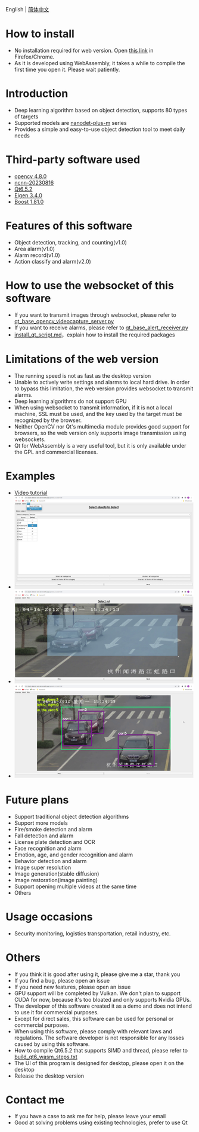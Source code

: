 English | [简体中文](./readme_cn.md)

# How to install

- No installation required for web version. Open [this link](https://object-detector-and-alarm.netlify.app/generic_cv_tasks.html) in Firefox/Chrome.
- As it is developed using WebAssembly, it takes a while to compile the first time you open it. Please wait patiently.

# Introduction

- Deep learning algorithm based on object detection, supports 80 types of targets
- Supported models are [nanodet-plus-m](https://github.com/RangiLyu/nanodet) series
- Provides a simple and easy-to-use object detection tool to meet daily needs

# Third-party software used

- [opencv 4.8.0](https://github.com/opencv/opencv)
- [ncnn-20230816](https://github.com/Tencent/ncnn)
- [Qt6.5.2](https://www.qt.io/)
- [Eigen 3.4.0](https://eigen.tuxfamily.org/index.php?title=Main_Page)
- [Boost 1.81.0](https://www.boost.org/)

# Features of this software

- Object detection, tracking, and counting(v1.0)
- Area alarm(v1.0)
- Alarm record(v1.0)
- Action classify and alarm(v2.0)

# How to use the websocket of this software

- If you want to transmit images through websocket, please refer to [qt_base_opencv_videocapture_server.py](https://github.com/stereomatchingkiss/object_detection_and_alarm/blob/main/qt_base_opencv_videocapture_server.py)
- If you want to receive alarms, please refer to [qt_base_alert_receiver.py](https://github.com/stereomatchingkiss/object_detection_and_alarm/blob/main/qt_base_alert_receiver.py)
- [install_qt_script.md](https://github.com/stereomatchingkiss/object_detection_and_alarm/blob/main/install_qt_script.md)，explain how to install the required packages

# Limitations of the web version

- The running speed is not as fast as the desktop version
- Unable to actively write settings and alarms to local hard drive. In order to bypass this limitation, the web version provides websocket to transmit alarms.
- Deep learning algorithms do not support GPU
- When using websocket to transmit information, if it is not a local machine, SSL must be used, and the key used by the target must be recognized by the browser.
- Neither OpenCV nor Qt's multimedia module provides good support for browsers, so the web version only supports image transmission using websockets.
- Qt for WebAssembly is a very useful tool, but it is only available under the GPL and commercial licenses.

# Examples

- [Video tutorial](https://youtu.be/TNancuXjlcM)
- ![Save and load the settings](./imgs/save_and_load.png)
- ![Select the area to track the object](./imgs/select_roi.png)
- ![Tracking and Counting](./imgs/track_and_count.png)

# Future plans

- Support traditional object detection algorithms
- Support more models
- Fire/smoke detection and alarm
- Fall detection and alarm
- License plate detection and OCR
- Face recognition and alarm
- Emotion, age, and gender recognition and alarm
- Behavior detection and alarm
- Image super resolution
- Image generation(stable diffusion)
- Image restoration(image painting)
- Support opening multiple videos at the same time
- Others

# Usage occasions

- Security monitoring, logistics transportation, retail industry, etc.

# Others

- If you think it is good after using it, please give me a star, thank you
- If you find a bug, please open an issue
- If you need new features, please open an issue
- GPU support will be completed by Vulkan. We don't plan to support CUDA for now, because it's too bloated and only supports Nvidia GPUs.
- The developer of this software created it as a demo and does not intend to use it for commercial purposes.
- Except for direct sales, this software can be used for personal or commercial purposes.
- When using this software, please comply with relevant laws and regulations. The software developer is not responsible for any losses caused by using this software.
- How to compile Qt6.5.2 that supports SIMD and thread, please refer to [build_qt6_wasm_steps.txt](https://github.com/stereomatchingkiss/object_detection_and_alarm/blob/main/build_qt6_wasm_steps.txt)
- The UI of this program is designed for desktop, please open it on the desktop
- Release the desktop version

# Contact me

- If you have a case to ask me for help, please leave your email
- Good at solving problems using existing technologies, prefer to use Qt